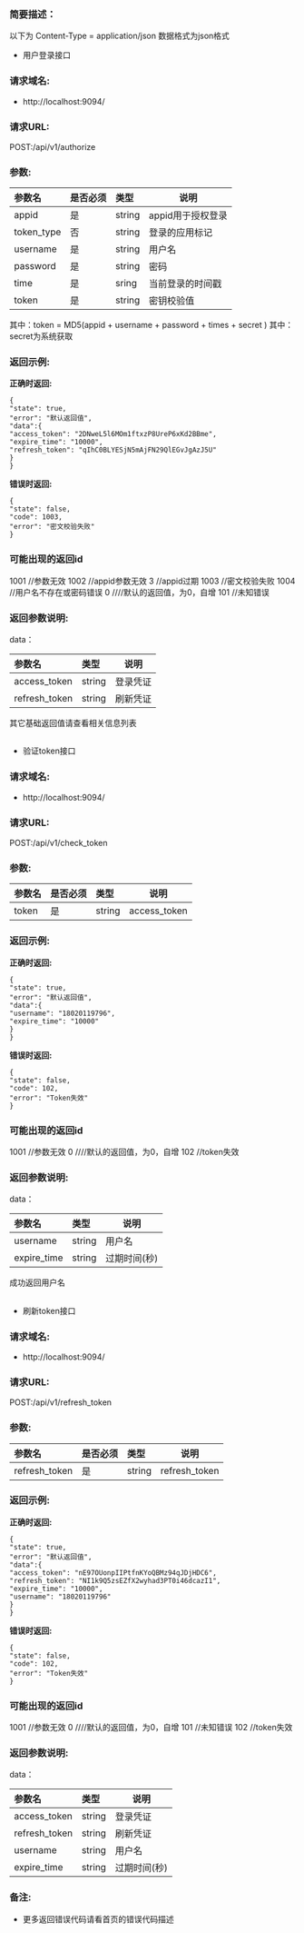 
### 简要描述：
以下为
Content-Type = application/json
数据格式为json格式

- 用户登录接口

### 请求域名:

- http://localhost:9094/

### 请求URL:
POST:/api/v1/authorize

### 参数:


|参数名|是否必须|类型|说明|
|:----    |:---|:----- |-----   |
|appid|是|string|appid用于授权登录|
|token_type|否|string|登录的应用标记|
|username |是  |string |用户名   |
|password |是  |string | 密码    |
|time|是|sring|当前登录的时间戳|
|token|是|string|密钥校验值|

其中：token = MD5(appid + username + password + times + secret )
其中：secret为系统获取

### 返回示例:

**正确时返回:**

```
{
"state": true,
"error": "默认返回值",
"data":{
"access_token": "2DNweL5l6MOm1ftxzP8UreP6xKd2BBme",
"expire_time": "10000",
"refresh_token": "qIhC0BLYESjN5mAjFN29QlEGvJgAzJ5U"
}
}
```

**错误时返回:**


```
{
"state": false,
"code": 1003,
"error": "密文校验失败"
}
```
### 可能出现的返回id
1001 //参数无效
1002 //appid参数无效
3 //appid过期
1003 //密文校验失败
1004 //用户名不存在或密码错误
 0 ////默认的返回值，为0，自增
 101 //未知错误
 
### 返回参数说明:
data：

|参数名|类型|说明|
|:-----  |:-----|-----                           |
|access_token |string   |登录凭证  |
|refresh_token |string   |刷新凭证  |

其它基础返回值请查看相关信息列表


## #################################################################


- 验证token接口

### 请求域名:

- http://localhost:9094/

### 请求URL:
POST:/api/v1/check_token

### 参数:

|参数名|是否必须|类型|说明|
|:----    |:---|:----- |-----   |
|token|是|string|access_token|


### 返回示例:

**正确时返回:**

```
{
"state": true,
"error": "默认返回值",
"data":{
"username": "18020119796",
"expire_time": "10000"
}
}
```

**错误时返回:**


```
{
"state": false,
"code": 102,
"error": "Token失效"
}
```

### 可能出现的返回id
1001 //参数无效
 0 ////默认的返回值，为0，自增
 102 //token失效
 
### 返回参数说明:
data：

|参数名|类型|说明|
|:-----  |:-----|-----                           |
|username |string   |用户名  |
|expire_time|string|过期时间(秒)|

成功返回用户名


## #################################################################

- 刷新token接口

### 请求域名:

- http://localhost:9094/

### 请求URL:
POST:/api/v1/refresh_token

### 参数:

|参数名|是否必须|类型|说明|
|:----    |:---|:----- |-----   |
|refresh_token|是|string|refresh_token|



### 返回示例:

**正确时返回:**

```
{
"state": true,
"error": "默认返回值",
"data":{
"access_token": "nE97OUonpIIPtfnKYoQBMz94qJDjHDC6",
"refresh_token": "NI1k9Q5zsEZfX2wyhad3PT0i46dcazI1",
"expire_time": "10000",
"username": "18020119796"
}
}
```

**错误时返回:**


```
{
"state": false,
"code": 102,
"error": "Token失效"
}
```
### 可能出现的返回id
1001 //参数无效
 0 ////默认的返回值，为0，自增
 101 //未知错误
 102 //token失效
 
### 返回参数说明:
data：

|参数名|类型|说明|
|:-----  |:-----|-----                           |
|access_token |string   |登录凭证  |
|refresh_token |string   |刷新凭证  |
|username |string   |用户名  |
|expire_time|string|过期时间(秒)|



### 备注:

- 更多返回错误代码请看首页的错误代码描述
